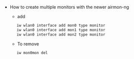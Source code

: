 * How to create multiple monitors with the newer airmon-ng
  * add
  ```bash
     iw wlan0 interface add mon0 type monitor
     iw wlan0 interface add mon1 type monitor
     iw wlan0 interface add mon2 type monitor
  ```
  
  * To remove
  ```bash
     iw mon0mon del
  ```
  
